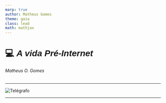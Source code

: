 ```yaml
---
marp: true
author: Matheus Gomes
theme: gaia
class: lead
math: mathjax
---
```



<style>
    :root {
        --color-background: #005C53;
        --color-foreground: #DBF227
    }
    h1 {
        font-family: Helvetica;
    }
</style>

# :computer: *A vida Pré-Internet*
###### Matheus O. Gomes
---

![Telégrafo](https://media.kasperskydaily.com/wp-content/uploads/sites/94/2015/06/06140940/telegraph-1.jpg)

---

